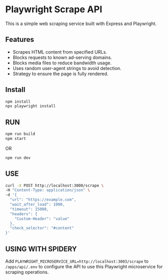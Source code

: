 # Playwright Scrape API

This is a simple web scraping service built with Express and Playwright.

## Features

- Scrapes HTML content from specified URLs.
- Blocks requests to known ad-serving domains.
- Blocks media files to reduce bandwidth usage.
- Uses random user-agent strings to avoid detection.
- Strategy to ensure the page is fully rendered.

## Install
```bash
npm install
npx playwright install
```

## RUN
```bash
npm run build
npm start
```
OR
```bash
npm run dev
```

## USE

```bash
curl -X POST http://localhost:3000/scrape \
-H "Content-Type: application/json" \
-d '{
  "url": "https://example.com",
  "wait_after_load": 1000,
  "timeout": 15000,
  "headers": {
    "Custom-Header": "value"
  },
  "check_selector": "#content"
}'
```

## USING WITH SPIDERY

Add `PLAYWRIGHT_MICROSERVICE_URL=http://localhost:3003/scrape` to `/apps/api/.env` to configure the API to use this Playwright microservice for scraping operations.
